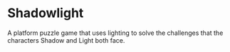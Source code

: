 # Shadowlight
A platform puzzle game that uses lighting to solve the challenges that the characters Shadow and Light both face.
